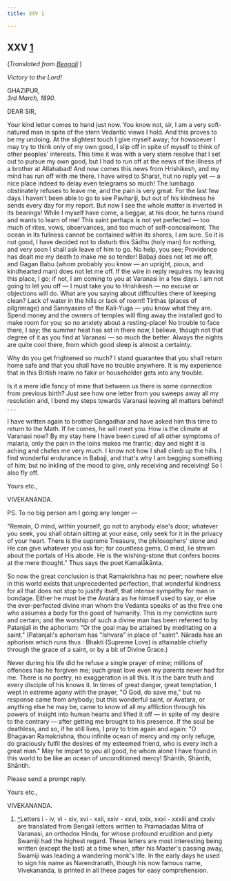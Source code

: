 ```yaml
---
title: XXV 1

---
```





  

  


## XXV [1](#fn1)

(*Translated from [Bengali](b6037e6025.pdf)* )

*Victory to the Lord!*

GHAZIPUR,  
*3rd March, 1890*.

DEAR SIR,

Your kind letter comes to hand just now. You know not, sir, I am a very
soft-natured man in spite of the stern Vedantic views I hold. And this
proves to be my undoing. At the slightest touch I give myself away; for
howsoever I may try to think only of my own good, I slip off in spite of
myself to think of other peoples' interests. This time it was with a
very stern resolve that I set out to pursue my own good, but I had to
run off at the news of the illness of a brother at Allahabad! And now
comes this news from Hrishikesh, and my mind has run off with me there.
I have wired to Sharat, hut no reply yet — a nice place indeed to delay
even telegrams so much! The lumbago obstinately refuses to leave me, and
the pain is very great. For the last few days I haven't been able to go
to see Pavhariji, but out of his kindness he sends every day for my
report. But now I see the whole matter is inverted in its bearings!
While I myself have come, a beggar, at his door, he turns round and
wants to learn of me! This saint perhaps is not yet perfected — too much
of rites, vows, observances, and too much of self-concealment. The ocean
in its fullness cannot be contained within its shores, I am sure. So it
is not good, I have decided not to disturb this Sādhu (holy man) for
nothing, and very soon I shall ask leave of him to go. No help, you see;
Providence has dealt me my death to make me so tender! Babaji does not
let me off, and Gagan Babu (whom probably you know — an upright, pious,
and kindhearted man) does not let me off. If the wire in reply requires
my leaving this place, I go; if not, I am coming to you at Varanasi in a
few days. I am not going to let you off  — I must take you to Hrishikesh
— no excuse or objections will do. What are you saying about
difficulties there of keeping clean? Lack of water in the hills or lack
of room!! Tirthas (places of pilgrimage) and Sannyasins of the Kali-Yuga
— you know what they are. Spend money and the owners of temples will
fling away the installed god to make room for you; so no anxiety about a
resting-place! No trouble to face there, I say; the summer heat has set
in there now, I believe, though not that degree of it as you find at
Varanasi — so much the better. Always the nights are quite cool there,
from which good sleep is almost a certainty.

Why do you get frightened so much? I stand guarantee that you shall
return home safe and that you shall have no trouble anywhere. It is my
experience that in this British realm no fakir or householder gets into
any trouble.

Is it a mere idle fancy of mine that between us there is some connection
from previous birth? Just see how one letter from you sweeps away all my
resolution and, I bend my steps towards Varanasi leaving all matters
behind! . . .

I have written again to brother Gangadhar and have asked him this time
to return to the Math. If he comes, he will meet you. How is the climate
at Varanasi now? By my stay here I have been cured of all other symptoms
of malaria, only the pain in the loins makes me frantic; day and night
it is aching and chafes me very much. I know not how I shall climb up
the hills. I find wonderful endurance in Babaji, and that's why I am
begging something of him; but no inkling of the mood to give, only
receiving and receiving! So I also fly off. 

Yours etc.,

VIVEKANANDA.

  
PS. To no big person am I going any longer —

"Remain, O mind, within yourself, go not to anybody else's door;
whatever you seek, you shall obtain sitting at your ease, only seek for
it in the privacy of your heart. There is the supreme Treasure, the
philosophers' stone and He can give whatever you ask for; for countless
gems, O mind, lie strewn about the portals of His abode. He is the
wishing-stone that confers boons at the mere thought." Thus says the
poet Kamalākānta.

So now the great conclusion is that Ramakrishna has no peer; nowhere
else in this world exists that unprecedented perfection, that wonderful
kindness for all that does not stop to justify itself, that intense
sympathy for man in bondage. Either he must be the Avatāra as he himself
used to say, or else the ever-perfected divine man whom the Vedanta
speaks of as the free one who assumes a body for the good of humanity.
This is my conviction sure and certain; and the worship of such a divine
man has been referred to by Patanjali in the aphorism: "Or the goal may
be attained by meditating on a saint." (Patanjali's aphorism has
"Ishvara" in place of "saint". Nārada has an aphorism which runs thus :
Bhakti (Supreme Love) is attainable chiefly through the grace of a
saint, or by a bit of Divine Grace.)

Never during his life did he refuse a single prayer of mine; millions of
offences has he forgiven me; such great love even my parents never had
for me. There is no poetry, no exaggeration in all this. It is the bare
truth and every disciple of his knows it. In times of great danger,
great temptation, I wept in extreme agony with the prayer, "O God, do
save me," but no response came from anybody; but this wonderful saint,
or Avatara, or anything else he may be, came to know of all my
affliction through his powers of insight into human hearts and lifted it
off — in spite of my desire to the contrary — after getting me brought
to his presence. If the soul be deathless, and so, if he still lives, I
pray to trim again and again: "O Bhagavan Ramakrishna, thou infinite
ocean of mercy and my only refuge, do graciously fulfil the desires of
my esteemed friend, who is every inch a great man." May he impart to you
all good, he whom alone I have found in this world to be like an ocean
of unconditioned mercy! Shāntih, Shāntih, Shāntih.

Please send a prompt reply.

Yours etc.,

VIVEKANANDA.

1.  [^](#txt1)Letters i - iv, vi - xiv, xvi - xxii, xxiv - xxvi, xxix,
    xxxi - xxxiii and cxxiv are translated from Bengali letters written
    to Pramadadas Mitra of Varanasi, an orthodox Hindu, for whose
    profound erudition and piety Swamiji had the highest regard. These
    letters are most interesting being written (except the last) at a
    time when, after his Master's passing away, Swamiji was leading a
    wandering monk's life. In the early days he used to sign his name as
    Narendranath, though his now famous name, Vivekananda, is printed in
    all these pages for easy comprehension.


